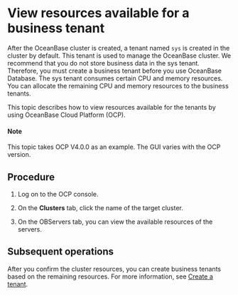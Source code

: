 # View resources available for a business tenant

After the OceanBase cluster is created, a tenant named `sys` is created in the cluster by default. This tenant is used to manage the OceanBase cluster. We recommend that you do not store business data in the sys tenant. Therefore, you must create a business tenant before you use OceanBase Database. The sys tenant consumes certain CPU and memory resources. You can allocate the remaining CPU and memory resources to the business tenants.

This topic describes how to view resources available for the tenants by using OceanBase Cloud Platform (OCP).

  <main id="notice" type='explain'>
    <h4>Note</h4>
    <p>This topic takes OCP V4.0.0 as an example. The GUI varies with the OCP version. </p>
  </main>

## Procedure

1. Log on to the OCP console.

2. On the **Clusters** tab, click the name of the target cluster.

   <!-- ![1](https://obbusiness-private.oss-cn-shanghai.aliyuncs.com/doc/img/observer-enterprise/V4.0.0/4.deploy-the-oceanbase-database/OCP/9%E9%9B%86%E7%BE%A4%E5%88%97%E8%A1%A8.png) -->

3. On the OBServers tab, you can view the available resources of the servers.

   <!-- ![2](https://obbusiness-private.oss-cn-shanghai.aliyuncs.com/doc/img/observer-enterprise/V4.0.0/4.deploy-the-oceanbase-database/OCP/10observer%E5%88%97%E8%A1%A8.png) -->

## Subsequent operations

After you confirm the cluster resources, you can create business tenants based on the remaining resources. For more information, see [Create a tenant](2.create-a-tenant-graphical.md).
